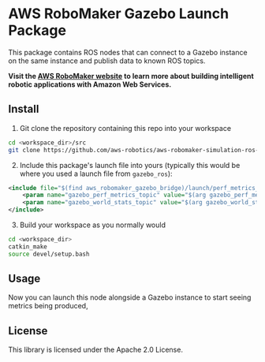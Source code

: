 # AWS RoboMaker Gazebo Launch Package

This package contains ROS nodes that can connect to a Gazebo instance on the same instance and publish data to known ROS topics.

**Visit the [AWS RoboMaker website](https://aws.amazon.com/robomaker/) to learn more about building intelligent robotic applications with Amazon Web Services.**

## Install

1. Git clone the repository containing this repo into your workspace
```bash
cd <workspace_dir>/src
git clone https://github.com/aws-robotics/aws-robomaker-simulation-ros-pkgs.git
```

2. Include this package's launch file into yours (typically this would be where you used a launch file from `gazebo_ros`):
```xml
<include file="$(find aws_robomaker_gazebo_bridge)/launch/perf_metrics_bridge.launch">
    <param name="gazebo_perf_metrics_topic" value="$(arg gazebo_perf_metrics_topic)" />
    <param name="gazebo_world_stats_topic" value="$(arg gazebo_world_stats_topic)" />
</include>
```

3. Build your workspace as you normally would
```bash
cd <workspace_dir>
catkin_make
source devel/setup.bash
```

## Usage

Now you can launch this node alongside a Gazebo instance to start seeing metrics being produced,

## License

This library is licensed under the Apache 2.0 License. 
